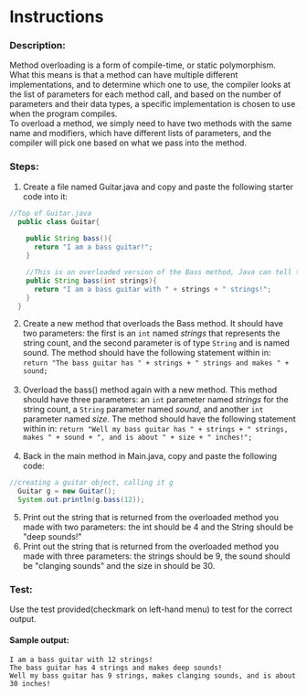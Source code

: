 # Instructions  
### Description:
Method overloading is a form of compile-time, or static polymorphism. What this means is that a method can have multiple different implementations, and to determine which one to use, the compiler looks at the list of parameters for each method call, and based on the number of parameters and their data types, a specific implementation is chosen to use when the program compiles.<br>
To overload a method, we simply need to have two methods with the same name and modifiers, which have different lists of parameters, and the compiler will pick one based on what we pass into the method.

### Steps:
1. Create a file named Guitar.java and copy and paste the following starter code into it:
```java
//Top of Guitar.java
  public class Guitar{
 
    public String bass(){
      return "I am a bass guitar!";
    }

    //This is an overloaded version of the Bass method, Java can tell the difference between the two depending on if you pass an int in as a parameter
    public String bass(int strings){
      return "I am a bass guitar with " + strings + " strings!";
    }
  }
```
2. Create a new method that overloads the Bass method. It should have two parameters: the first is an `int` named *strings* that represents the string count, and the second parameter is of type `String` and is named sound. The method should have the following statement within in:
`return "The bass guitar has " + strings + " strings and makes " + sound;`
<br><br>
4. Overload the bass() method again with a new method. This method should have three parameters: an `int` parameter named *strings* for the string count, a `String` parameter named *sound*, and another `int` parameter named *size*. The method should have the following statement within in:
`return "Well my bass guitar has " + strings + " strings, makes " + sound + ", and is about " + size + " inches!";`
<br><br>
6. Back in the main method in Main.java, copy and paste the following code:
```java
//creating a guitar object, calling it g
  Guitar g = new Guitar();
  System.out.println(g.bass(12));
```
5. Print out the string that is returned from the overloaded method you made with two parameters: the int should be 4 and the String should be "deep sounds!"
6. Print out the string that is returned from the overloaded method you made with three parameters: the  strings should be 9, the sound should be "clanging sounds" and the size in should be 30.

### Test:
Use the test provided(checkmark on left-hand menu) to test for the correct output. 

#### Sample output:
```
I am a bass guitar with 12 strings!
The bass guitar has 4 strings and makes deep sounds!
Well my bass guitar has 9 strings, makes clanging sounds, and is about 30 inches!
```